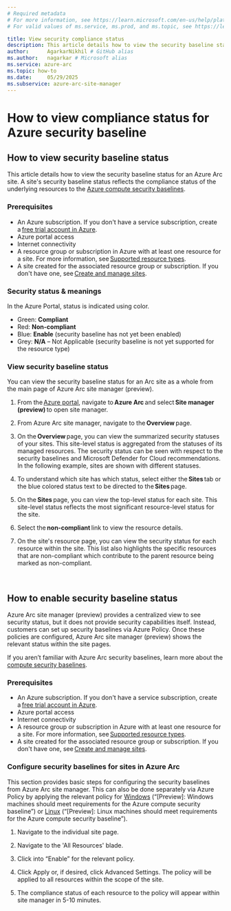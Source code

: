 ```yaml
---
# Required metadata
# For more information, see https://learn.microsoft.com/en-us/help/platform/learn-editor-add-metadata
# For valid values of ms.service, ms.prod, and ms.topic, see https://learn.microsoft.com/en-us/help/platform/metadata-taxonomies

title: View security compliance status
description: This article details how to view the security baseline status for an Azure Arc site.
author:      AgarkarNikhil # GitHub alias
ms.author:   nagarkar # Microsoft alias
ms.service: azure-arc
ms.topic: how-to
ms.date:     05/29/2025
ms.subservice: azure-arc-site-manager
---
```

# How to view compliance status for Azure security baseline


## How to view security baseline status 

This article details how to view the security baseline status for an Azure Arc site. A site's security baseline status reflects the compliance status of the underlying resources to the [Azure compute security baselines](/azure/governance/policy/samples/guest-configuration-baseline-windows). 

### Prerequisites 

- An Azure subscription. If you don't have a service subscription, create a [free trial account in Azure](https://azure.microsoft.com/free/).
- Azure portal access
- Internet connectivity
- A resource group or subscription in Azure with at least one resource for a site. For more information, see [Supported resource types](/azure/azure-arc/site-manager/overview).
- A site created for the associated resource group or subscription. If you don't have one, see [Create and manage sites](/azure/azure-arc/site-manager/how-to-crud-site). 

### Security status & meanings 

In the Azure Portal, status is indicated using color.  

- Green: **Compliant**
- Red: **Non-compliant**
- Blue: **Enable** (security baseline has not yet been enabled)
- Grey: **N/A** – Not Applicable (security baseline is not yet supported for the resource type) 

### View security baseline status 

You can view the security baseline status for an Arc site as a whole from the main page of Azure Arc site manager (preview). 

1. From the [Azure portal](https://portal.azure.com/), navigate to **Azure Arc** and select **Site manager (preview)** to open site manager.
2. From Azure Arc site manager, navigate to the **Overview** page.  


3. On the **Overview** page, you can view the summarized security statuses of your sites. This site-level status is aggregated from the statuses of its managed resources. The security status can be seen with respect to the security baselines and Microsoft Defender for Cloud recommendations. In the following example, sites are shown with different statuses.   


4. To understand which site has which status, select either the **Sites** tab or the blue colored status text to be directed to the **Sites** page.  


5. On the **Sites** page, you can view the top-level status for each site. This site-level status reflects the most significant resource-level status for the site. 

1. Select the **non-compliant** link to view the resource details.  


7. On the site's resource page, you can view the security status for each resource within the site. This list also highlights the specific resources that are non-compliant which contribute to the parent resource being marked as non-compliant. 
  
 

## How to enable security baseline status 

Azure Arc site manager (preview) provides a centralized view to see security status, but it does not provide security capabilities itself. Instead, customers can set up security baselines via Azure Policy. Once these policies are configured, Azure Arc site manager (preview) shows the relevant status within the site pages. 

If you aren’t familiar with Azure Arc security baselines, learn more about the [compute security baselines](/security/benchmark/azure/security-baselines-overview). 

### Prerequisites 

- An Azure subscription. If you don't have a service subscription, create a [free trial account in Azure](https://azure.microsoft.com/free/).
- Azure portal access
- Internet connectivity
- A resource group or subscription in Azure with at least one resource for a site. For more information, see [Supported resource types](/azure/azure-arc/site-manager/overview).
- A site created for the associated resource group or subscription. If you don't have one, see [Create and manage sites](/azure/azure-arc/site-manager/how-to-crud-site). 

### Configure security baselines for sites in Azure Arc 

This section provides basic steps for configuring the security baselines from Azure Arc site manager. This can also be done separately via Azure Policy by applying the relevant policy for [Windows](/azure/governance/policy/samples/guest-configuration-baseline-windows) (“[Preview]: Windows machines should meet requirements for the Azure compute security baseline”) or [Linux](/azure/governance/policy/samples/guest-configuration-baseline-linux) (“[Preview]: Linux machines should meet requirements for the Azure compute security baseline”). 

1. Navigate to the individual site page. 


1. Navigate to the 'All Resources' blade.

3. Click into “Enable” for the relevant policy. 


4. Click Apply or, if desired, click Advanced Settings. The policy will be applied to all resources within the scope of the site.


1. The compliance status of each resource to the policy will appear within site manager in 5-10 minutes.  


